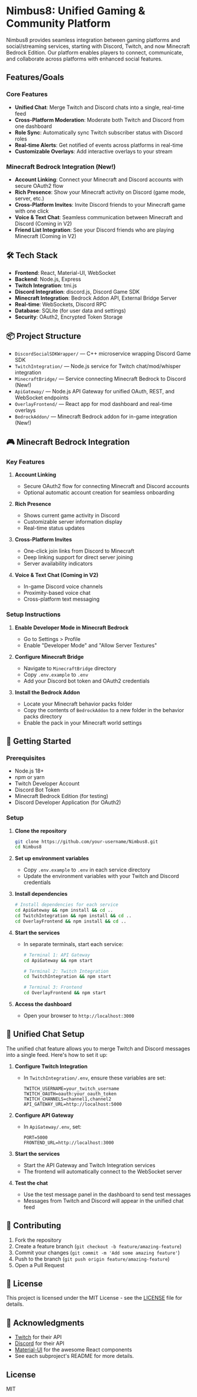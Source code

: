 # Nimbus8: Unified Gaming & Community Platform

Nimbus8 provides seamless integration between gaming platforms and social/streaming services, starting with Discord, Twitch, and now Minecraft Bedrock Edition. Our platform enables players to connect, communicate, and collaborate across platforms with enhanced social features.

## Features/Goals

### Core Features
- **Unified Chat**: Merge Twitch and Discord chats into a single, real-time feed
- **Cross-Platform Moderation**: Moderate both Twitch and Discord from one dashboard
- **Role Sync**: Automatically sync Twitch subscriber status with Discord roles
- **Real-time Alerts**: Get notified of events across platforms in real-time
- **Customizable Overlays**: Add interactive overlays to your stream

### Minecraft Bedrock Integration (New!)
- **Account Linking**: Connect your Minecraft and Discord accounts with secure OAuth2 flow
- **Rich Presence**: Show your Minecraft activity on Discord (game mode, server, etc.)
- **Cross-Platform Invites**: Invite Discord friends to your Minecraft game with one click
- **Voice & Text Chat**: Seamless communication between Minecraft and Discord (Coming in V2)
- **Friend List Integration**: See your Discord friends who are playing Minecraft (Coming in V2)

## 🛠 Tech Stack

- **Frontend**: React, Material-UI, WebSocket
- **Backend**: Node.js, Express
- **Twitch Integration**: tmi.js
- **Discord Integration**: discord.js, Discord Game SDK
- **Minecraft Integration**: Bedrock Addon API, External Bridge Server
- **Real-time**: WebSockets, Discord RPC
- **Database**: SQLite (for user data and settings)
- **Security**: OAuth2, Encrypted Token Storage

## 📦 Project Structure

- `DiscordSocialSDKWrapper/` — C++ microservice wrapping Discord Game SDK
- `TwitchIntegration/` — Node.js service for Twitch chat/mod/whisper integration
- `MinecraftBridge/` — Service connecting Minecraft Bedrock to Discord (New!)
- `ApiGateway/` — Node.js API Gateway for unified OAuth, REST, and WebSocket endpoints
- `OverlayFrontend/` — React app for mod dashboard and real-time overlays
- `BedrockAddon/` — Minecraft Bedrock addon for in-game integration (New!)

## 🎮 Minecraft Bedrock Integration

### Key Features

1. **Account Linking**
   - Secure OAuth2 flow for connecting Minecraft and Discord accounts
   - Optional automatic account creation for seamless onboarding

2. **Rich Presence**
   - Shows current game activity in Discord
   - Customizable server information display
   - Real-time status updates

3. **Cross-Platform Invites**
   - One-click join links from Discord to Minecraft
   - Deep linking support for direct server joining
   - Server availability indicators

4. **Voice & Text Chat (Coming in V2)**
   - In-game Discord voice channels
   - Proximity-based voice chat
   - Cross-platform text messaging

### Setup Instructions

1. **Enable Developer Mode in Minecraft Bedrock**
   - Go to Settings > Profile
   - Enable "Developer Mode" and "Allow Server Textures"

2. **Configure Minecraft Bridge**
   - Navigate to `MinecraftBridge` directory
   - Copy `.env.example` to `.env`
   - Add your Discord bot token and OAuth2 credentials

3. **Install the Bedrock Addon**
   - Locate your Minecraft behavior packs folder
   - Copy the contents of `BedrockAddon` to a new folder in the behavior packs directory
   - Enable the pack in your Minecraft world settings

## 🚀 Getting Started

### Prerequisites

- Node.js 18+
- npm or yarn
- Twitch Developer Account
- Discord Bot Token
- Minecraft Bedrock Edition (for testing)
- Discord Developer Application (for OAuth2)

### Setup

1. **Clone the repository**
   ```bash
   git clone https://github.com/your-username/Nimbus8.git
   cd Nimbus8
   ```

2. **Set up environment variables**
   - Copy `.env.example` to `.env` in each service directory
   - Update the environment variables with your Twitch and Discord credentials

3. **Install dependencies**
   ```bash
   # Install dependencies for each service
   cd ApiGateway && npm install && cd ..
   cd TwitchIntegration && npm install && cd ..
   cd OverlayFrontend && npm install && cd ..
   ```

4. **Start the services**
   - In separate terminals, start each service:
     ```bash
     # Terminal 1: API Gateway
     cd ApiGateway && npm start
     
     # Terminal 2: Twitch Integration
     cd TwitchIntegration && npm start
     
     # Terminal 3: Frontend
     cd OverlayFrontend && npm start
     ```

5. **Access the dashboard**
   - Open your browser to `http://localhost:3000`

## 🔌 Unified Chat Setup

The unified chat feature allows you to merge Twitch and Discord messages into a single feed. Here's how to set it up:

1. **Configure Twitch Integration**
   - In `TwitchIntegration/.env`, ensure these variables are set:
     ```
     TWITCH_USERNAME=your_twitch_username
     TWITCH_OAUTH=oauth:your_oauth_token
     TWITCH_CHANNELS=channel1,channel2
     API_GATEWAY_URL=http://localhost:5000
     ```

2. **Configure API Gateway**
   - In `ApiGateway/.env`, set:
     ```
     PORT=5000
     FRONTEND_URL=http://localhost:3000
     ```

3. **Start the services**
   - Start the API Gateway and Twitch Integration services
   - The frontend will automatically connect to the WebSocket server

4. **Test the chat**
   - Use the test message panel in the dashboard to send test messages
   - Messages from Twitch and Discord will appear in the unified chat feed

## 🤝 Contributing

1. Fork the repository
2. Create a feature branch (`git checkout -b feature/amazing-feature`)
3. Commit your changes (`git commit -m 'Add some amazing feature'`)
4. Push to the branch (`git push origin feature/amazing-feature`)
5. Open a Pull Request

## 📝 License

This project is licensed under the MIT License - see the [LICENSE](LICENSE) file for details.

## 🙏 Acknowledgments

- [Twitch](https://dev.twitch.tv/) for their API
- [Discord](https://discord.com/developers/docs/intro) for their API
- [Material-UI](https://mui.com/) for the awesome React components
- See each subproject's README for more details.

## License
MIT
